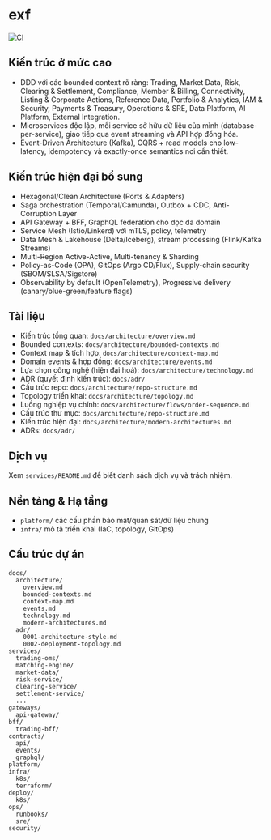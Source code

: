 # exf

[![CI](https://github.com/minhnguyenkhac1983/exf/actions/workflows/ci.yml/badge.svg)](https://github.com/minhnguyenkhac1983/exf/actions/workflows/ci.yml)

## Kiến trúc ở mức cao
- DDD với các bounded context rõ ràng: Trading, Market Data, Risk, Clearing & Settlement, Compliance, Member & Billing, Connectivity, Listing & Corporate Actions, Reference Data, Portfolio & Analytics, IAM & Security, Payments & Treasury, Operations & SRE, Data Platform, AI Platform, External Integration.
- Microservices độc lập, mỗi service sở hữu dữ liệu của mình (database-per-service), giao tiếp qua event streaming và API hợp đồng hóa.
- Event-Driven Architecture (Kafka), CQRS + read models cho low-latency, idempotency và exactly-once semantics nơi cần thiết.

## Kiến trúc hiện đại bổ sung
- Hexagonal/Clean Architecture (Ports & Adapters)
- Saga orchestration (Temporal/Camunda), Outbox + CDC, Anti-Corruption Layer
- API Gateway + BFF, GraphQL federation cho đọc đa domain
- Service Mesh (Istio/Linkerd) với mTLS, policy, telemetry
- Data Mesh & Lakehouse (Delta/Iceberg), stream processing (Flink/Kafka Streams)
- Multi-Region Active-Active, Multi-tenancy & Sharding
- Policy-as-Code (OPA), GitOps (Argo CD/Flux), Supply-chain security (SBOM/SLSA/Sigstore)
- Observability by default (OpenTelemetry), Progressive delivery (canary/blue-green/feature flags)

## Tài liệu
- Kiến trúc tổng quan: `docs/architecture/overview.md`
- Bounded contexts: `docs/architecture/bounded-contexts.md`
- Context map & tích hợp: `docs/architecture/context-map.md`
- Domain events & hợp đồng: `docs/architecture/events.md`
- Lựa chọn công nghệ (hiện đại hoá): `docs/architecture/technology.md`
- ADR (quyết định kiến trúc): `docs/adr/`
- Cấu trúc repo: `docs/architecture/repo-structure.md`
 - Topology triển khai: `docs/architecture/topology.md`
 - Luồng nghiệp vụ chính: `docs/architecture/flows/order-sequence.md`
- Cấu trúc thư mục: `docs/architecture/repo-structure.md`
 - Kiến trúc hiện đại: `docs/architecture/modern-architectures.md`
 - ADRs: `docs/adr/`

## Dịch vụ
Xem `services/README.md` để biết danh sách dịch vụ và trách nhiệm.

## Nền tảng & Hạ tầng
- `platform/` các cấu phần bảo mật/quan sát/dữ liệu chung
- `infra/` mô tả triển khai (IaC, topology, GitOps)

## Cấu trúc dự án

```
docs/
  architecture/
    overview.md
    bounded-contexts.md
    context-map.md
    events.md
    technology.md
    modern-architectures.md
  adr/
    0001-architecture-style.md
    0002-deployment-topology.md
services/
  trading-oms/
  matching-engine/
  market-data/
  risk-service/
  clearing-service/
  settlement-service/
  ...
gateways/
  api-gateway/
bff/
  trading-bff/
contracts/
  api/
  events/
  graphql/
platform/
infra/
  k8s/
  terraform/
deploy/
  k8s/
ops/
  runbooks/
  sre/
security/
```

